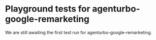 # Playground tests for agenturbo-google-remarketing
We are still awaiting the first test run for agenturbo-google-remarketing.
